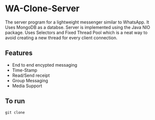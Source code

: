 WA-Clone-Server
======

The server program for a lightweight messenger similar to WhatsApp. It Uses MongoDB as a databse. Server is implemented using the Java NIO package. Uses Selectors and Fixed Thread Pool which is a neat way to avoid creating a new thread for every client connection.   

## Features 
* End to end encypted messaging
* Time-Stamp
* Read/Send receipt
* Group Messaging
* Media Support

## To run

 ```
 git clone

```
